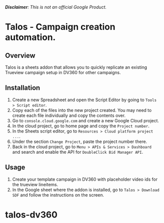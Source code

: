 _**Disclaimer**: This is not an official Google Product._

# Talos - Campaign creation automation.

## Overview
Talos is a sheets addon that allows you to quickly replicate an existing Trueview campaign setup in DV360 for other campaigns.

## Installation
  1. Create a new Spreadsheet and open the Script Editor by going to `Tools > Script editor`.
  1. Copy each of the files into the new project created. You may need to create each file individually and copy the contents over.
  1. Go to `console.cloud.google.com` and create a new Google Cloud project.
  1. In the cloud project, go to home page and copy the `Project number`.
  1. In the Sheets script editor, go to `Resources > Cloud platform project ...`.
  1. Under the section `Change Project`, paste the project number there.
  1. Back in the cloud project, go to `Menu > APIs & Services > Dashboard` and search and enable the API for `DoubleClick Bid Manager API`.


## Usage
  1. Create your template campaign in DV360 with placeholder video ids for the trueview lineitems.
  2. In the Google sheet where the addon is installed, go to `Talos > Download SDF` and follow the instructions on the screen.
# talos-dv360

